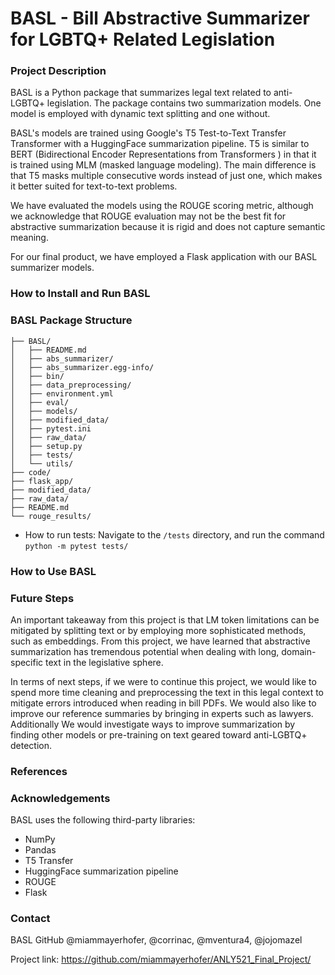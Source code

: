 # BASL - Bill Abstractive Summarizer for LGBTQ+ Related Legislation


### Project Description

BASL is a Python package that summarizes legal text related to anti-LGBTQ+ legislation. The package contains two summarization models. One model is employed with dynamic text splitting and one without. 

BASL's models are trained using Google's T5 Test-to-Text Transfer Transformer with a HuggingFace summarization pipeline. T5 is similar to BERT (Bidirectional Encoder Representations from Transformers ) in that it is trained using MLM (masked language modeling). The main difference is that T5 masks multiple consecutive words instead of just one, which makes it better suited for text-to-text problems. 

We have evaluated the models using the ROUGE scoring metric, although we acknowledge that ROUGE evaluation may not be the best fit for abstractive summarization because it is rigid and does not capture semantic meaning. 

For our final product, we have employed a Flask application with our BASL summarizer models. 

### How to Install and Run BASL

### BASL Package Structure

```.
├── BASL/
│   ├── README.md
│   ├── abs_summarizer/
│   ├── abs_summarizer.egg-info/
│   ├── bin/
│   ├── data_preprocessing/
│   ├── environment.yml
│   ├── eval/
│   ├── models/
│   ├── modified_data/
│   ├── pytest.ini
│   ├── raw_data/
│   ├── setup.py
│   ├── tests/
│   └── utils/
├── code/
├── flask_app/
├── modified_data/
├── raw_data/
├── README.md
└── rouge_results/

```

* How to run tests:
Navigate to the `/tests` directory, and run the command `python -m pytest tests/`

### How to Use BASL

### Future Steps 

An important takeaway from this project is that LM token limitations can be mitigated by splitting text or by employing more sophisticated methods, such as embeddings. From this project, we have learned that abstractive summarization has tremendous potential when dealing with long, domain-specific text in the legislative sphere. 

In terms of next steps, if we were to continue this project, we would like to spend more time cleaning and preprocessing the text in this legal context to mitigate errors introduced when reading in bill PDFs. We would also like to improve our reference summaries by bringing in experts such as lawyers. Additionally We would investigate ways to improve summarization by finding other models or pre-training on text geared toward anti-LGBTQ+ detection. 

### References

### Acknowledgements

BASL uses the following third-party libraries:

* NumPy
* Pandas
* T5 Transfer
* HuggingFace summarization pipeline
* ROUGE
* Flask


### Contact

BASL GitHub @miammayerhofer, @corrinac, @mventura4, @jojomazel

Project link: https://github.com/miammayerhofer/ANLY521_Final_Project/